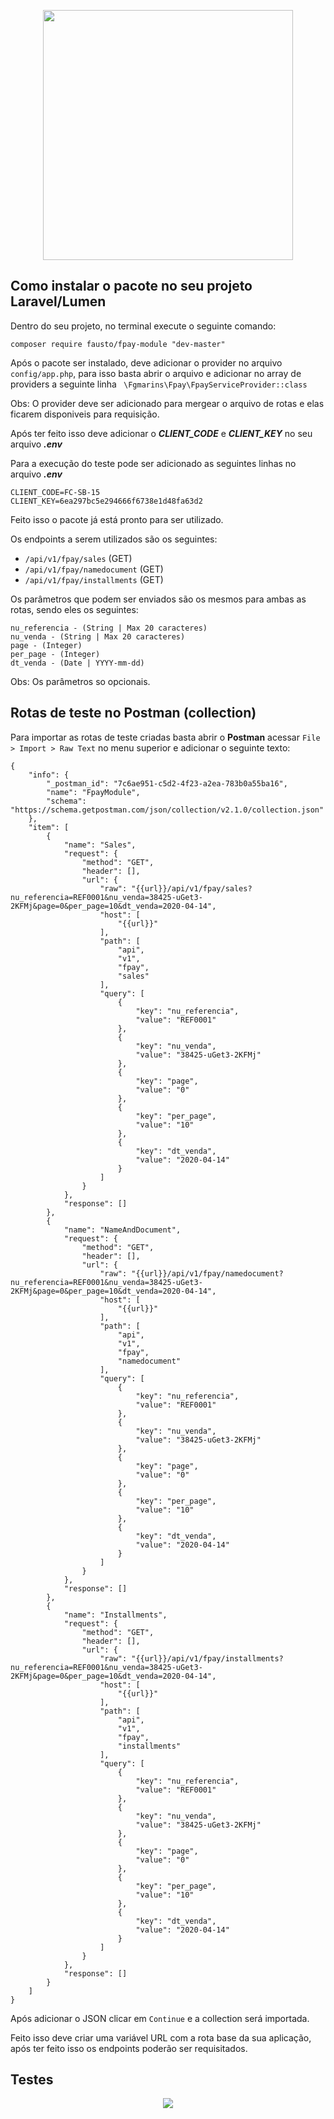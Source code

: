 <p align="center"><a href="https://laravel.com" target="_blank"><img src="https://raw.githubusercontent.com/laravel/art/master/logo-lockup/5%20SVG/2%20CMYK/1%20Full%20Color/laravel-logolockup-cmyk-red.svg" width="400"></a></p>

## Como instalar o pacote no seu projeto Laravel/Lumen

Dentro do seu projeto, no terminal execute o seguinte comando:

```composer require fausto/fpay-module "dev-master"```

Após o pacote ser instalado, deve adicionar o provider no arquivo ```config/app.php```, para isso basta abrir o arquivo e adicionar no array de providers a seguinte linha ```
\Fgmarins\Fpay\FpayServiceProvider::class```

Obs: O provider deve ser adicionado para mergear o arquivo de rotas e elas ficarem disponiveis para requisição.

Após ter feito isso deve adicionar o ***CLIENT_CODE*** e ***CLIENT_KEY*** no seu arquivo ***.env***

Para a execução do teste pode ser adicionado as seguintes linhas no arquivo ***.env***

```
CLIENT_CODE=FC-SB-15
CLIENT_KEY=6ea297bc5e294666f6738e1d48fa63d2
```

Feito isso o pacote já está pronto para ser utilizado.

Os endpoints a serem utilizados são os seguintes:

- ```/api/v1/fpay/sales``` (GET)
- ```/api/v1/fpay/namedocument``` (GET)
- ```/api/v1/fpay/installments``` (GET)

Os parâmetros que podem ser enviados são os mesmos para ambas as rotas, sendo eles os seguintes:

```
nu_referencia - (String | Max 20 caracteres)
nu_venda - (String | Max 20 caracteres)
page - (Integer)
per_page - (Integer)
dt_venda - (Date | YYYY-mm-dd)
```

Obs: Os parâmetros so opcionais.

## Rotas de teste no Postman (collection)

Para importar as rotas de teste criadas basta abrir o **Postman** acessar ```File > Import > Raw Text``` no menu superior e adicionar o seguinte texto:

```
{
	"info": {
		"_postman_id": "7c6ae951-c5d2-4f23-a2ea-783b0a55ba16",
		"name": "FpayModule",
		"schema": "https://schema.getpostman.com/json/collection/v2.1.0/collection.json"
	},
	"item": [
		{
			"name": "Sales",
			"request": {
				"method": "GET",
				"header": [],
				"url": {
					"raw": "{{url}}/api/v1/fpay/sales?nu_referencia=REF0001&nu_venda=38425-uGet3-2KFMj&page=0&per_page=10&dt_venda=2020-04-14",
					"host": [
						"{{url}}"
					],
					"path": [
						"api",
						"v1",
						"fpay",
						"sales"
					],
					"query": [
						{
							"key": "nu_referencia",
							"value": "REF0001"
						},
						{
							"key": "nu_venda",
							"value": "38425-uGet3-2KFMj"
						},
						{
							"key": "page",
							"value": "0"
						},
						{
							"key": "per_page",
							"value": "10"
						},
						{
							"key": "dt_venda",
							"value": "2020-04-14"
						}
					]
				}
			},
			"response": []
		},
		{
			"name": "NameAndDocument",
			"request": {
				"method": "GET",
				"header": [],
				"url": {
					"raw": "{{url}}/api/v1/fpay/namedocument?nu_referencia=REF0001&nu_venda=38425-uGet3-2KFMj&page=0&per_page=10&dt_venda=2020-04-14",
					"host": [
						"{{url}}"
					],
					"path": [
						"api",
						"v1",
						"fpay",
						"namedocument"
					],
					"query": [
						{
							"key": "nu_referencia",
							"value": "REF0001"
						},
						{
							"key": "nu_venda",
							"value": "38425-uGet3-2KFMj"
						},
						{
							"key": "page",
							"value": "0"
						},
						{
							"key": "per_page",
							"value": "10"
						},
						{
							"key": "dt_venda",
							"value": "2020-04-14"
						}
					]
				}
			},
			"response": []
		},
		{
			"name": "Installments",
			"request": {
				"method": "GET",
				"header": [],
				"url": {
					"raw": "{{url}}/api/v1/fpay/installments?nu_referencia=REF0001&nu_venda=38425-uGet3-2KFMj&page=0&per_page=10&dt_venda=2020-04-14",
					"host": [
						"{{url}}"
					],
					"path": [
						"api",
						"v1",
						"fpay",
						"installments"
					],
					"query": [
						{
							"key": "nu_referencia",
							"value": "REF0001"
						},
						{
							"key": "nu_venda",
							"value": "38425-uGet3-2KFMj"
						},
						{
							"key": "page",
							"value": "0"
						},
						{
							"key": "per_page",
							"value": "10"
						},
						{
							"key": "dt_venda",
							"value": "2020-04-14"
						}
					]
				}
			},
			"response": []
		}
	]
}
```

Após adicionar o JSON clicar em ```Continue``` e a collection será importada.

Feito isso deve criar uma variável URL com a rota base da sua aplicação, após ter feito isso os endpoints poderão ser requisitados.

## Testes

<p align="center">
  <img src="https://trello-attachments.s3.amazonaws.com/60af23b88567a77eda4b6941/784x518/a9d547856d9677cb58b6d123440ec48b/image.png">
</p>
